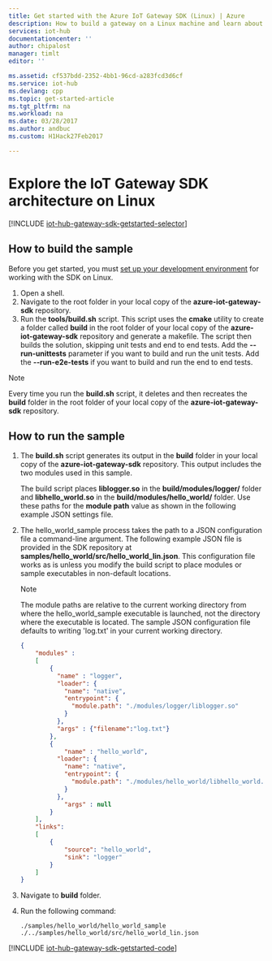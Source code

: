 ```yaml
---
title: Get started with the Azure IoT Gateway SDK (Linux) | Azure
description: How to build a gateway on a Linux machine and learn about key concepts in the Azure IoT Gateway SDK such as modules and JSON configuration files.
services: iot-hub
documentationcenter: ''
author: chipalost
manager: timlt
editor: ''

ms.assetid: cf537bdd-2352-4bb1-96cd-a283fcd3d6cf
ms.service: iot-hub
ms.devlang: cpp
ms.topic: get-started-article
ms.tgt_pltfrm: na
ms.workload: na
ms.date: 03/28/2017
ms.author: andbuc
ms.custom: H1Hack27Feb2017

---
```

# Explore the IoT Gateway SDK architecture on Linux

[!INCLUDE [iot-hub-gateway-sdk-getstarted-selector](../../includes/iot-hub-gateway-sdk-getstarted-selector.md)]

## How to build the sample

Before you get started, you must [set up your development environment][lnk-setupdevbox] for working with the SDK on Linux.

1. Open a shell.
1. Navigate to the root folder in your local copy of the **azure-iot-gateway-sdk** repository.
1. Run the **tools/build.sh** script. This script uses the **cmake** utility to create a folder called **build** in the root folder of your local copy of the **azure-iot-gateway-sdk** repository and generate a makefile. The script then builds the solution, skipping unit tests and end to end tests. Add the **--run-unittests** parameter if you want to build and run the unit tests. Add the **--run-e2e-tests** if you want to build and run the end to end tests.

> [!NOTE]
> Every time you run the **build.sh** script, it deletes and then recreates the **build** folder in the root folder of your local copy of the **azure-iot-gateway-sdk** repository.

## How to run the sample

1. The **build.sh** script generates its output in the **build** folder in your local copy of the **azure-iot-gateway-sdk** repository. This output includes the two modules used in this sample.

    The build script places **liblogger.so** in the **build/modules/logger/** folder and **libhello\_world.so** in the **build/modules/hello_world/** folder. Use these paths for the **module path** value as shown in the following example JSON settings file.
1. The hello\_world\_sample process takes the path to a JSON configuration file a command-line argument. The following example JSON file is provided in the SDK repository at **samples/hello\_world/src/hello\_world\_lin.json**. This configuration file works as is unless you modify the build script to place modules or sample executables in non-default locations.

   > [!NOTE]
   > The module paths are relative to the current working directory from where the hello\_world\_sample executable is launched, not the directory where the executable is located. The sample JSON configuration file defaults to writing 'log.txt' in your current working directory.

    ```json
    {
        "modules" :
        [
            {
              "name" : "logger",
              "loader": {
                "name": "native",
                "entrypoint": {
                  "module.path": "./modules/logger/liblogger.so"
                }
              },
              "args" : {"filename":"log.txt"}
            },
            {
                "name" : "hello_world",
              "loader": {
                "name": "native",
                "entrypoint": {
                  "module.path": "./modules/hello_world/libhello_world.so"
                }
              },
                "args" : null
            }
        ],
        "links": 
        [
            {
                "source": "hello_world",
                "sink": "logger"
            }
        ]
    }
    ```
1. Navigate to **build** folder.
1. Run the following command:

   `./samples/hello_world/hello_world_sample ./../samples/hello_world/src/hello_world_lin.json`

[!INCLUDE [iot-hub-gateway-sdk-getstarted-code](../../includes/iot-hub-gateway-sdk-getstarted-code.md)]

<!-- Links -->
[lnk-setupdevbox]: https://github.com/Azure/azure-iot-gateway-sdk/blob/master/doc/devbox_setup.md